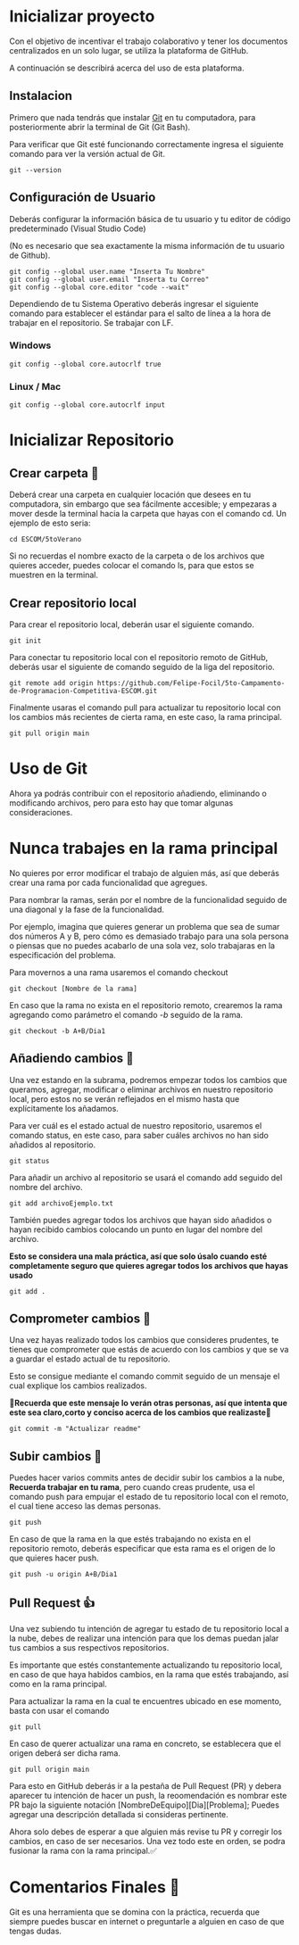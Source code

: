 # Inicializar proyecto

Con el objetivo de incentivar el trabajo colaborativo y tener los documentos centralizados en un solo lugar, se utiliza la plataforma de GitHub.

A continuación se describirá acerca del uso de esta plataforma.

## Instalacion
Primero que nada tendrás que instalar [Git](https://git-scm.com/downloads) en tu computadora, para posteriormente abrir la terminal de Git (Git Bash).

Para verificar que Git esté funcionando correctamente ingresa el siguiente comando para ver la versión actual de Git.

    git --version

## Configuración de Usuario

Deberás configurar la información básica de tu usuario y tu editor de código predeterminado (Visual Studio Code)

(No es necesario que sea exactamente la misma información de tu usuario de Github).

    git config --global user.name "Inserta Tu Nombre"
    git config --global user.email "Inserta tu Correo"
    git config --global core.editor "code --wait"

Dependiendo de tu Sistema Operativo deberás ingresar el siguiente comando para establecer el estándar para el salto de línea a la hora de trabajar en el repositorio. Se trabajar con LF.

### Windows
    git config --global core.autocrlf true
### Linux / Mac
    git config --global core.autocrlf input

# Inicializar Repositorio

## Crear carpeta :file_folder:

Deberá crear una carpeta en cualquier locación que desees en tu computadora, sin embargo que sea fácilmente accesible; y empezaras a mover desde la terminal hacia la carpeta que hayas con el comando cd. Un ejemplo de esto seria:

    cd ESCOM/5toVerano

Si no recuerdas el nombre exacto de la carpeta o de los archivos que quieres acceder, puedes colocar el comando ls, para que estos se muestren en la terminal.

## Crear repositorio local 

Para crear el repositorio local, deberán usar el siguiente comando.

    git init

Para conectar tu repositorio local con el repositorio remoto de GitHub, deberás usar el siguiente de comando seguido de la liga del repositorio.

    git remote add origin https://github.com/Felipe-Focil/5to-Campamento-de-Programacion-Competitiva-ESCOM.git

Finalmente usaras el comando pull para actualizar tu repositorio local con los cambios más recientes de cierta rama, en este caso, la rama principal.

    git pull origin main

# Uso de Git

Ahora ya podrás contribuir con el repositorio añadiendo, eliminando o modificando archivos, pero para esto hay que tomar algunas consideraciones.

# **Nunca trabajes en la rama principal**

No quieres por error modificar el trabajo de alguien más, así que deberás crear una rama por cada funcionalidad que agregues.

Para nombrar la ramas, serán por el nombre de la funcionalidad seguido de una diagonal y la fase de la funcionalidad.

Por ejemplo, imagina que quieres generar un problema que sea de sumar dos números A y B, pero cómo es demasiado trabajo para una sola persona o piensas que no puedes acabarlo de una sola vez, solo trabajaras en la especificación del problema.

Para movernos a una rama usaremos el comando checkout

    git checkout [Nombre de la rama]

En caso que la rama no exista en el repositorio remoto, crearemos la rama agregando como parámetro el comando *-b* seguido de la rama.

    git checkout -b A+B/Dia1

## Añadiendo cambios :pencil:

Una vez estando en la subrama, podremos empezar todos los cambios que queramos, agregar, modificar o eliminar archivos en nuestro repositorio local, pero estos no se verán reflejados en el mismo hasta que explícitamente los añadamos.

Para ver cuál es el estado actual de nuestro repositorio, usaremos el comando status, en este caso, para saber cuáles archivos no han sido añadidos al repositorio.

    git status

Para añadir un archivo al repositorio se usará el comando add seguido del nombre del archivo.

    git add archivoEjemplo.txt

También puedes agregar todos los archivos que hayan sido añadidos o hayan recibido cambios colocando un punto en lugar del nombre del archivo. 

**Esto se considera una mala práctica, así que solo úsalo cuando esté completamente seguro que quieres agregar todos los archivos que hayas usado**

    git add .

## Comprometer cambios 💭

Una vez hayas realizado todos los cambios que consideres prudentes, te tienes que comprometer que estás de acuerdo con los cambios y que se va a guardar el estado actual de tu repositorio.

Esto se consigue mediante el comando commit seguido de un mensaje el cual explique los cambios realizados.

**💭Recuerda que este mensaje lo verán otras personas, así que intenta que este sea claro,corto y conciso acerca de los cambios que realizaste💭**

    git commit -m "Actualizar readme"

## Subir cambios :arrow_up_small:

Puedes hacer varios commits antes de decidir subir los cambios a la nube, **Recuerda trabajar en tu rama**, pero cuando creas prudente, usa el comando push para empujar el estado de tu repositorio local con el remoto, el cual tiene acceso las demas personas.

    git push

En caso de que la rama en la que estés trabajando no exista en el repositorio remoto, deberás especificar que esta rama es el origen de lo que quieres hacer push.

    git push -u origin A+B/Dia1

## Pull Request :thumbsup:

Una vez subiendo tu intención de agregar tu estado de tu repositorio local a la nube, debes de realizar una intención para que los demas puedan jalar tus cambios a sus respectivos repositorios.

Es importante que estés constantemente actualizando tu repositorio local, en caso de que haya habidos cambios, en la rama que estés trabajando, así como en la rama principal.

Para actualizar la rama en la cual te encuentres ubicado en ese momento, basta con usar el comando
    
    git pull

En caso de querer actualizar una rama en concreto, se establecera que el origen deberá ser dicha rama.

    git pull origin main

Para esto en GitHub deberás ir a la pestaña de Pull Request (PR) y debera aparecer tu intención de hacer un push, la reoomendación es nombrar este PR bajo la siguiente notación [NombreDeEquipo][Dia][Problema]; Puedes agregar una descripción detallada si consideras pertinente.

Ahora solo debes de esperar a que alguien más revise tu PR y corregir los cambios, en caso de ser necesarios. Una vez todo este en orden, se podra fusionar la rama con la rama principal.✅

# Comentarios Finales :raising_hand:

Git es una herramienta que se domina con la práctica, recuerda que siempre puedes buscar en internet o preguntarle a alguien en caso de que tengas dudas.